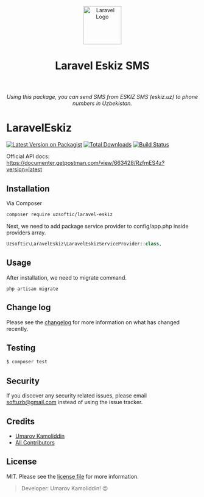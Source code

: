<p align="center">
    <img src="https://raw.githubusercontent.com/laravel/art/master/logo-lockup/5%20SVG/2%20CMYK/1%20Full%20Color/laravel-logolockup-cmyk-red.svg" height="100px" alt="Laravel Logo">
    <h1 align="center">Laravel Eskiz SMS</h1>
    <br>
    <h6 align="center">Using this package, you can send SMS from ESKIZ SMS (eskiz.uz) to phone numbers in Uzbekistan.</h6>
</p>

# LaravelEskiz

[![Latest Version on Packagist][ico-version]][link-packagist]
[![Total Downloads][ico-downloads]][link-downloads]
[![Build Status][ico-travis]][link-travis]

Official API docs: https://documenter.getpostman.com/view/663428/RzfmES4z?version=latest

## Installation

Via Composer

``` bash
composer require uzsoftic/laravel-eskiz
```

Next, we need to add package service provider to config/app.php inside providers array.

``` php
Uzsoftic\LaravelEskiz\LaravelEskizServiceProvider::class,
```

## Usage

After installation, we need to migrate command.
```shell
php artisan migrate
```

## Change log

Please see the [changelog](changelog.md) for more information on what has changed recently.

## Testing

``` bash
$ composer test
```

## Security

If you discover any security related issues, please email softuzb@gmail.com instead of using the issue tracker.

## Credits

- [Umarov Kamoliddin][link-author]
- [All Contributors][link-contributors]

## License

MIT. Please see the [license file](license.md) for more information.

[ico-version]: https://img.shields.io/packagist/v/uzsoftic/laravel-eskiz.svg?style=flat-square
[ico-downloads]: https://img.shields.io/packagist/dt/uzsoftic/laravel-eskiz.svg?style=flat-square
[ico-travis]: https://img.shields.io/travis/uzsoftic/laravel-eskiz/master.svg?style=flat-square
[ico-styleci]: https://styleci.io/repos/12345678/shield

[link-packagist]: https://packagist.org/packages/uzsoftic/laravel-eskiz
[link-downloads]: https://packagist.org/packages/uzsoftic/laravel-eskiz
[link-travis]: https://travis-ci.org/uzsoftic/laravel-eskiz
[link-styleci]: https://styleci.io/repos/12345678
[link-author]: https://github.com/uzsoftic
[link-contributors]: ../../contributors

>  Developer: Umarov Kamoliddin! :wink:
